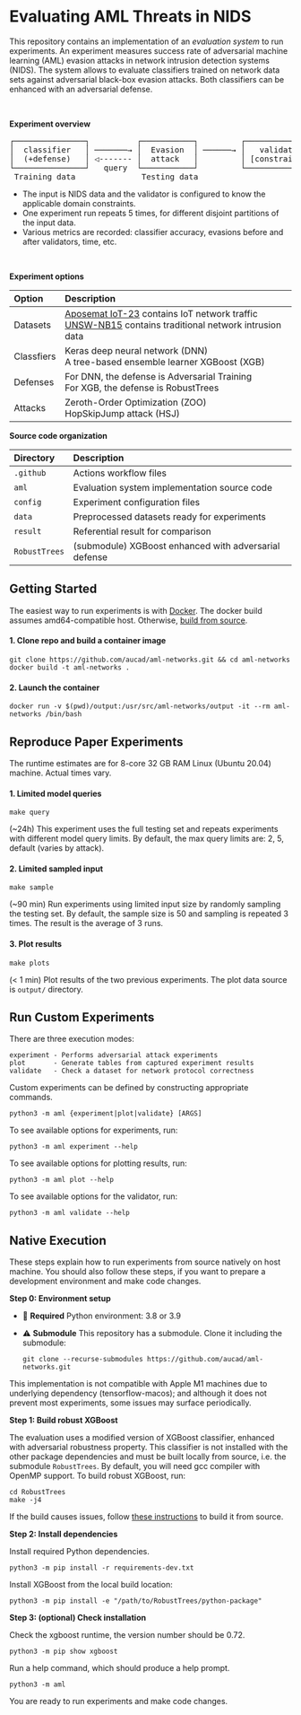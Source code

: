 # Evaluating AML Threats in NIDS

This repository contains an implementation of an _evaluation system_ to run experiments. An experiment measures success rate of adversarial machine learning (AML) evasion attacks in network intrusion detection systems (NIDS).
The system allows to evaluate classifiers trained on network data sets against adversarial black-box evasion attacks. 
Both classifiers can be enhanced with an adversarial defense.

<br/>

**Experiment overview**

<pre>
┌───────────────┐          ┌───────────┐         ┌───────────────┐          
│  classifier   │ ───────→ │  Evasion  │ ──────→ │   validator   │ ──────→  valid & evasive
│  (+defense)   │ ◁------- │  attack   │         │ [constraints] │          adversarial
└───────────────┘   query  └───────────┘         └───────────────┘          examples                       
 Training data              Testing data 
</pre>

* The input is NIDS data and the validator is configured to know the applicable domain constraints.
* One experiment run repeats 5 times, for different disjoint partitions of the input data.
* Various metrics are recorded: classifier accuracy, evasions before and after validators, time, etc.

<br/>

**Experiment options**

| Option | Description |
|:---------|:--------|
| Datasets | [Aposemat IoT-23][IOT] contains IoT network traffic<br/>[UNSW-NB15][UNS] contains traditional network intrusion data |
| Classfiers | Keras deep neural network (DNN)<br/>A tree-based ensemble learner XGBoost (XGB) |
| Defenses | For DNN, the defense is Adversarial Training<br/>For XGB, the defense is RobustTrees |
| Attacks | Zeroth-Order Optimization (ZOO)<br/>HopSkipJump attack (HSJ) |


**Source code organization**

| Directory     | Description                                           |
|:--------------|:------------------------------------------------------|
| `.github`     | Actions workflow files                                |
| `aml`         | Evaluation system implementation source code          |
| `config`      | Experiment configuration files                        |
| `data`        | Preprocessed datasets ready for experiments           |
| `result`      | Referential result for comparison                     |
| `RobustTrees` | (submodule) XGBoost enhanced with adversarial defense |



## Getting Started

The easiest way to run experiments is with [Docker][DOC].
The docker build assumes amd64-compatible host. Otherwise, [build from source](#native-execution).

#### 1. Clone repo and build a container image

```
git clone https://github.com/aucad/aml-networks.git && cd aml-networks
docker build -t aml-networks . 
```

#### 2. Launch the container

```
docker run -v $(pwd)/output:/usr/src/aml-networks/output -it --rm aml-networks /bin/bash
```

## Reproduce Paper Experiments

The runtime estimates are for 8-core 32 GB RAM Linux (Ubuntu 20.04) machine. Actual times vary.

#### 1. Limited model queries 

```
make query
```

(~24h) This experiment uses the full testing set and repeats experiments with different model query limits. 
By default, the max query limits are: 2, 5, default (varies by attack). 

#### 2. Limited sampled input 

```
make sample
```

(~90 min) Run experiments using limited input size by randomly sampling the testing set. 
By default, the sample size is 50 and sampling is repeated 3 times. The result is the average of 3 runs.

#### 3. Plot results 

```
make plots
```

(< 1 min) Plot results of the two previous experiments. The plot data source is `output/` directory. 


## Run Custom Experiments

There are three execution modes:

```
experiment - Performs adversarial attack experiments
plot       - Generate tables from captured experiment results
validate   - Check a dataset for network protocol correctness
```

Custom experiments can be defined by constructing appropriate commands.

```
python3 -m aml {experiment|plot|validate} [ARGS]
```

To see available options for experiments, run:

```
python3 -m aml experiment --help
```

To see available options for plotting results, run:

```
python3 -m aml plot --help
```

To see available options for the validator, run:

```
python3 -m aml validate --help
```

## Native Execution

These steps explain how to run experiments from source natively on host machine.
You should also follow these steps, if you want to prepare a development environment and make code changes.

**Step 0: Environment setup**

- :snake: **Required** Python environment: 3.8 or 3.9

- :warning: **Submodule** This repository has a submodule. Clone it including the submodule:

  ```
  git clone --recurse-submodules https://github.com/aucad/aml-networks.git
  ```

This implementation is not compatible with Apple M1 machines due to underlying dependency (tensorflow-macos); and
although it does not prevent most experiments, some issues may surface periodically.

**Step 1: Build robust XGBoost**

The evaluation uses a modified version of XGBoost classifier, enhanced with adversarial robustness property. 
This classifier is not installed with the other package dependencies and must be built locally from source, i.e. the submodule `RobustTrees`.
By default, you will need gcc compiler with OpenMP support. 
To build robust XGBoost, run:

```
cd RobustTrees
make -j4
```

If the build causes issues, follow [these instructions][RBT] to build it from source.

**Step 2: Install dependencies**

Install required Python dependencies.

```
python3 -m pip install -r requirements-dev.txt
```

Install XGBoost from the local build location:

```
python3 -m pip install -e "/path/to/RobustTrees/python-package"
```

**Step 3: (optional) Check installation**


Check the xgboost runtime, the version number should be 0.72.

```
python3 -m pip show xgboost
```

Run a help command, which should produce a help prompt.

```
python3 -m aml
```

You are ready to run experiments and make code changes. 

[IOT]: https://www.stratosphereips.org/datasets-iot23/
[UNS]: https://research.unsw.edu.au/projects/unsw-nb15-dataset
[DOC]: https://docs.docker.com/engine/install/
[RBT]: https://github.com/chenhongge/RobustTrees/tree/master/python-package#from-source
